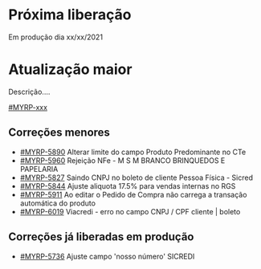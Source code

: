 # Próxima liberação
Em produção dia xx/xx/2021

# Atualização maior
Descrição....

[#MYRP-xxx](https://devmyrp.atlassian.net/browse/MYRP-xxxx)

## Correções menores
* [#MYRP-5890](https://devmyrp.atlassian.net/browse/MYRP-5890) Alterar limite do campo Produto Predominante no CTe
* [#MYRP-5960](https://devmyrp.atlassian.net/browse/MYRP-5960) Rejeição NFe - M S M BRANCO BRINQUEDOS E PAPELARIA
* [#MYRP-5827](https://devmyrp.atlassian.net/browse/MYRP-5827) Saindo CNPJ no boleto de cliente Pessoa Física - Sicred
* [#MYRP-5844](https://devmyrp.atlassian.net/browse/MYRP-5844) Ajuste aliquota 17.5% para vendas internas no RGS
* [#MYRP-5911](https://devmyrp.atlassian.net/browse/MYRP-5911) Ao editar o Pedido de Compra não carrega a transação automática do produto
* [#MYRP-6019](https://devmyrp.atlassian.net/browse/MYRP-6019) Viacredi - erro no campo CNPJ / CPF cliente | boleto

## Correções já liberadas em produção
* [#MYRP-5736](https://devmyrp.atlassian.net/browse/MYRP-5736) Ajuste campo 'nosso número' SICREDI

